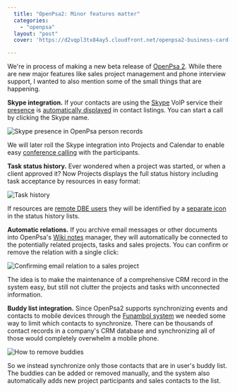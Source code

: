 ```yaml
---
  title: "OpenPsa2: Minor features matter"
  categories: 
    - "openpsa"
  layout: "post"
  cover: 'https://d2vqpl3tx84ay5.cloudfront.net/openpsa2-business-card-skype.jpg'

---
```

We're in process of making a new beta release of [OpenPsa 2][1]. While there are new major features like sales project management and phone interview support, I wanted to also mention some of the small things that are happening.

__Skype integration.__ If your contacts are using the [Skype][2] VoIP service their [presence][3] is [automatically displayed][4] in contact listings. You can start a call by clicking the Skype name.

![Skype presence in OpenPsa person records](https://d2vqpl3tx84ay5.cloudfront.net/openpsa2-business-card-skype.jpg)

We will later roll the Skype integration into Projects and Calendar to enable easy [conference calling][5] with the participants.

__Task status history.__ Ever wondered when a project was started, or when a client approved it? Now Projects displays the full status history including task acceptance by resources in easy format:

![Task history](https://d2vqpl3tx84ay5.cloudfront.net/openpsa2-task-history-ongoing.jpg)

If resources are [remote DBE users][6] they will be identified by a [separate icon][7] in the status history lists.

__Automatic relations.__ If you archive email messages or other documents into OpenPsa's [Wiki notes][8] manager, they will automatically be connected to the potentially related projects, tasks and sales projects. You can confirm or remove the relation with a single click:

![Confirming email relation to a sales project](https://d2vqpl3tx84ay5.cloudfront.net/openpsa2-related-email-confirmation.jpg)

The idea is to make the maintenance of a comprehensive CRM record in the system easy, but still not clutter the projects and tasks with unconnected information.

__Buddy list integration.__ Since OpenPsa2 supports synchronizing events and contacts to mobile devices through the [Funambol system][9] we needed some way to limit which contacts to synchronize. There can be thousands of contact records in a company's CRM database and synchronizing all of those would completely overwhelm a mobile phone.

![How to remove buddies](https://d2vqpl3tx84ay5.cloudfront.net/openpsa2-buddylist-management.jpg)

So we instead synchronize only those contacts that are in user's buddy list. The buddies can be added or removed manually, and the system also automatically adds new project participants and sales contacts to the list.

[1]: http://www.openpsa.org/
[2]: http://www.skype.com/
[3]: http://www.skype.com/share/buttons/status.html
[4]: http://share.skype.com/sites/en/2006/02/skypeweb_is_now_available.html
[5]: http://www.skypejournal.com/blog/archives/2005/04/conference_call_1.php
[6]: http://bergie.iki.fi/blog/how-openpsa-uses-dbe/
[7]: http://bergie.iki.fi/blog/prepare-to-be-synchronized/
[8]: http://www.midgard-project.org/documentation/net-nemein-wiki/
[9]: http://www.funambol.com/opensource/
